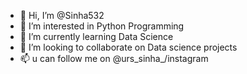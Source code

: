 - 👋 Hi, I’m @Sinha532
- 👀 I’m interested in Python Programming
- 🌱 I’m currently learning Data Science
- 💞️ I’m looking to collaborate on Data science projects
- 📫 u can follow me on @urs_sinha_/instagram

<!---
Sinha532/Sinha532 is a ✨ special ✨ repository because its `README.md` (this file) appears on your GitHub profile.
You can click the Preview link to take a look at your changes.
--->
